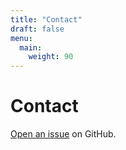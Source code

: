 ```yaml
---
title: "Contact"
draft: false
menu:
  main:
    weight: 90
---
```


# Contact

[Open an issue](https://github.com/marcvaz1/hugo-kicking-the-tires/issues/new) on GitHub.
